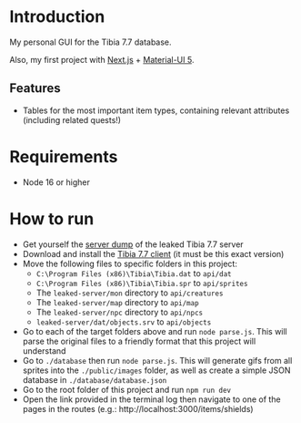 # Introduction

My personal GUI for the Tibia 7.7 database.

Also, my first project with [Next.js](https://nextjs.org/) + [Material-UI 5](https://mui.com/).

## Features

- Tables for the most important item types, containing relevant attributes (including related quests!)

# Requirements

- Node 16 or higher
  
# How to run

- Get yourself the [server dump](https://otland.net/threads/tutorial-for-running-7-7-cipsoft-server-on-ubuntu.274678/) of the leaked Tibia 7.7 server
- Download and install the [Tibia 7.7 client](https://www.tibiabr.com/downloads/clients-antigos/) (it must be this exact version)
- Move the following files to specific folders in this project:
    - `C:\Program Files (x86)\Tibia\Tibia.dat` to `api/dat`
    - `C:\Program Files (x86)\Tibia\Tibia.spr` to `api/sprites`
    - The `leaked-server/mon` directory to `api/creatures`
    - The `leaked-server/map` directory to `api/map`
    - The `leaked-server/npc` directory to `api/npcs`
    - `leaked-server/dat/objects.srv` to `api/objects`
- Go to each of the target folders above and run `node parse.js`. This will parse the original files to a friendly format that this project will understand
- Go to `./database` then run `node parse.js`. This will generate gifs from all sprites into the `./public/images` folder, as well as create a simple JSON database in `./database/database.json`
- Go to the root folder of this project and run `npm run dev`
- Open the link provided in the terminal log then navigate to one of the pages in the routes (e.g.: http://localhost:3000/items/shields)
